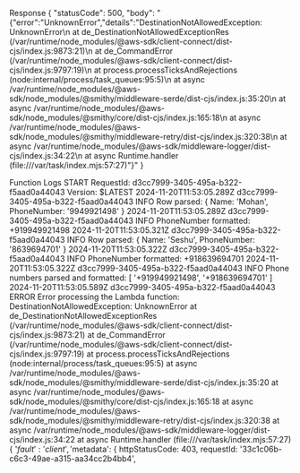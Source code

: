 Response
{
  "statusCode": 500,
  "body": "{\"error\":\"UnknownError\",\"details\":\"DestinationNotAllowedException: UnknownError\\n    at de_DestinationNotAllowedExceptionRes (/var/runtime/node_modules/@aws-sdk/client-connect/dist-cjs/index.js:9873:21)\\n    at de_CommandError (/var/runtime/node_modules/@aws-sdk/client-connect/dist-cjs/index.js:9797:19)\\n    at process.processTicksAndRejections (node:internal/process/task_queues:95:5)\\n    at async /var/runtime/node_modules/@aws-sdk/node_modules/@smithy/middleware-serde/dist-cjs/index.js:35:20\\n    at async /var/runtime/node_modules/@aws-sdk/node_modules/@smithy/core/dist-cjs/index.js:165:18\\n    at async /var/runtime/node_modules/@aws-sdk/node_modules/@smithy/middleware-retry/dist-cjs/index.js:320:38\\n    at async /var/runtime/node_modules/@aws-sdk/middleware-logger/dist-cjs/index.js:34:22\\n    at async Runtime.handler (file:///var/task/index.mjs:57:27)\"}"
}

Function Logs
START RequestId: d3cc7999-3405-495a-b322-f5aad0a44043 Version: $LATEST
2024-11-20T11:53:05.289Z	d3cc7999-3405-495a-b322-f5aad0a44043	INFO	Row parsed: { Name: 'Mohan', PhoneNumber: '9949921498' }
2024-11-20T11:53:05.289Z	d3cc7999-3405-495a-b322-f5aad0a44043	INFO	PhoneNumber formatted: +919949921498
2024-11-20T11:53:05.321Z	d3cc7999-3405-495a-b322-f5aad0a44043	INFO	Row parsed: { Name: 'Seshu', PhoneNumber: '8639694701' }
2024-11-20T11:53:05.322Z	d3cc7999-3405-495a-b322-f5aad0a44043	INFO	PhoneNumber formatted: +918639694701
2024-11-20T11:53:05.322Z	d3cc7999-3405-495a-b322-f5aad0a44043	INFO	Phone numbers parsed and formatted: [ '+919949921498', '+918639694701' ]
2024-11-20T11:53:05.589Z	d3cc7999-3405-495a-b322-f5aad0a44043	ERROR	Error processing the Lambda function: DestinationNotAllowedException: UnknownError
    at de_DestinationNotAllowedExceptionRes (/var/runtime/node_modules/@aws-sdk/client-connect/dist-cjs/index.js:9873:21)
    at de_CommandError (/var/runtime/node_modules/@aws-sdk/client-connect/dist-cjs/index.js:9797:19)
    at process.processTicksAndRejections (node:internal/process/task_queues:95:5)
    at async /var/runtime/node_modules/@aws-sdk/node_modules/@smithy/middleware-serde/dist-cjs/index.js:35:20
    at async /var/runtime/node_modules/@aws-sdk/node_modules/@smithy/core/dist-cjs/index.js:165:18
    at async /var/runtime/node_modules/@aws-sdk/node_modules/@smithy/middleware-retry/dist-cjs/index.js:320:38
    at async /var/runtime/node_modules/@aws-sdk/middleware-logger/dist-cjs/index.js:34:22
    at async Runtime.handler (file:///var/task/index.mjs:57:27) {
  '$fault': 'client',
  '$metadata': {
    httpStatusCode: 403,
    requestId: '33c1c06b-c6c3-49ae-a315-aa34cc2b4bb4',
